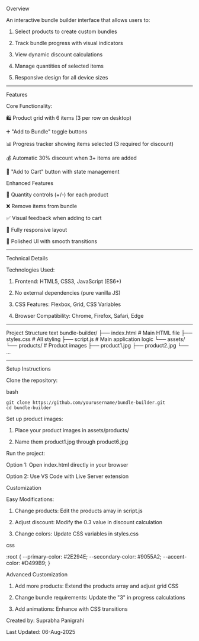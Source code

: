 Overview

An interactive bundle builder interface that allows users to:

1. Select products to create custom bundles

2. Track bundle progress with visual indicators

3. View dynamic discount calculations

4. Manage quantities of selected items

5. Responsive design for all device sizes

---

Features

Core Functionality:

🛍️ Product grid with 6 items (3 per row on desktop)

➕ "Add to Bundle" toggle buttons

📊 Progress tracker showing items selected (3 required for discount)

💰 Automatic 30% discount when 3+ items are added

🛒 "Add to Cart" button with state management

Enhanced Features

🔢 Quantity controls (+/-) for each product

❌ Remove items from bundle

✅ Visual feedback when adding to cart

📱 Fully responsive layout

🎨 Polished UI with smooth transitions

---

Technical Details

Technologies Used:

1. Frontend: HTML5, CSS3, JavaScript (ES6+)

2. No external dependencies (pure vanilla JS)

3. CSS Features: Flexbox, Grid, CSS Variables

4. Browser Compatibility: Chrome, Firefox, Safari, Edge

---  

Project Structure
text
bundle-builder/
├── index.html          # Main HTML file
├── styles.css          # All styling
├── script.js           # Main application logic
└── assets/
    └── products/       # Product images
        ├── product1.jpg
        ├── product2.jpg
        └── ...

--- 

Setup Instructions

Clone the repository:

bash
```
git clone https://github.com/yourusername/bundle-builder.git
cd bundle-builder

```

Set up product images:

1. Place your product images in assets/products/

2. Name them product1.jpg through product6.jpg

Run the project:

Option 1: Open index.html directly in your browser

Option 2: Use VS Code with Live Server extension

Customization

Easy Modifications:

1. Change products: Edit the products array in script.js

2. Adjust discount: Modify the 0.3 value in discount calculation

3. Change colors: Update CSS variables in styles.css

css

:root {
  --primary-color: #2E294E;
  --secondary-color: #9055A2;
  --accent-color: #D499B9;
}

Advanced Customization

1. Add more products: Extend the products array and adjust grid CSS

2. Change bundle requirements: Update the "3" in progress calculations

3. Add animations: Enhance with CSS transitions


Created by: Suprabha Panigrahi

Last Updated: 06-Aug-2025

